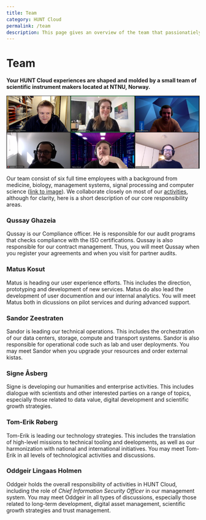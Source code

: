 ```yaml
---
title: Team
category: HUNT Cloud
permalink: /team
description: This page gives an overview of the team that passionatiely develop HUNT Cloud.
---
```


# Team


**Your HUNT Cloud experiences are shaped and molded by a small team of scientific instrument makers located at NTNU, Norway.**


![HUNT Cloud](./images/hunt-cloud-team.png)

Our team consist of six full time employees with a background from medicine, biology, management systems, signal processing and computer science ([link to image](https://assets.hdc.ntnu.no/assets/hunt-cloud-team.png)). We collaborate closely on most of our [activities](/about/activities), although for clarity, here is a short description of our core responsibility areas.

### Qussay Ghazeia

Qussay is our Compliance officer. He is responsible for our audit programs that checks compliance with the ISO certifications. Qussay is also responsible for our contract management. Thus, you will meet Qussay when you register your agreements and when you visit for partner audits. 

### Matus Kosut

Matus is heading our user experience efforts. This includes the direction, prototyping and development of new services. Matus do also lead the development of user documention and our internal analytics. You will meet Matus both in dicussions on pilot services and during advanced support. 
 
### Sandor Zeestraten 

Sandor is leading our technical operations. This includes the orchestration of our data centers, storage, compute and transport systems. Sandor is also responsible for operational code such as lab and user deployments. You may meet Sandor when you upgrade your resources and order external kistas.

### Signe Åsberg

Signe is developing our humanities and enterprise activities. This includes dialogue with scientists and other interested parties on a range of topics, especially those related to data value, digital development and scientific growth strategies.

### Tom-Erik Røberg

Tom-Erik is leading our technology strategies. This includes the translation of high-level missions to technical tooling and deelopments, as well as our harmonization with national and international initiatives. You may meet Tom-Erik in all levels of technological activities and discussions. 

### Oddgeir Lingaas Holmen

Oddgeir holds the overall responsibility of activities in HUNT Cloud, including the role of *Chief Information Security Officer* in our management system. You may meet Oddgeir in all types of discussions, especially those related to long-term development, digital asset management, scientific growth strategies and trust management.
